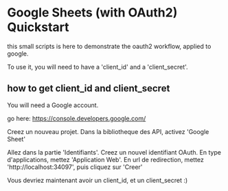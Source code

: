 # Google Sheets (with OAuth2) Quickstart

this small scripts is here to demonstrate the oauth2 workflow, applied to google.

To use it, you will need to have a 'client_id' and a 'client_secret'.

## how to get client_id and client_secret

You will need a Google account.

go here: https://console.developers.google.com/

Creez un nouveau projet. Dans la bibliotheque des API, activez 'Google Sheet'

Allez dans la partie 'Identifiants'. Creez un nouvel identifiant OAuth.
En type d'applications, mettez 'Application Web'.
En url de redirection, mettez 'http://localhost:34097', puis cliquez sur 'Creer'

Vous devriez maintenant avoir un client_id, et un client_secret :)
